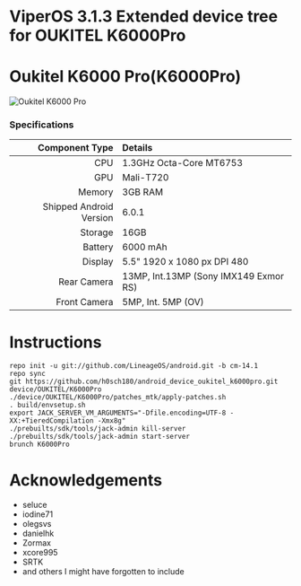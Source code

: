 # ViperOS 3.1.3 Extended device tree for OUKITEL K6000Pro 

Oukitel K6000 Pro(K6000Pro)
============================

![Oukitel K6000 Pro](http://image4.geekbuying.com/ggo_pic/2016-07-04/2016074018415918g6i204.jpg "Oukitel K6000 Pro")

### Specifications

Component Type | Details
-------:|:-------------------------
CPU     | 1.3GHz Octa-Core MT6753
GPU     | Mali-T720
Memory  | 3GB RAM
Shipped Android Version | 6.0.1
Storage | 16GB
Battery | 6000 mAh
Display | 5.5" 1920 x 1080 px DPI 480
Rear Camera | 13MP, Int.13MP (Sony IMX149 Exmor RS)
Front Camera | 5MP, Int. 5MP (OV)

# Instructions
```
repo init -u git://github.com/LineageOS/android.git -b cm-14.1
repo sync
git https://github.com/h0sch180/android_device_oukitel_k6000pro.git device/OUKITEL/K6000Pro
./device/OUKITEL/K6000Pro/patches_mtk/apply-patches.sh
. build/envsetup.sh
export JACK_SERVER_VM_ARGUMENTS="-Dfile.encoding=UTF-8 -XX:+TieredCompilation -Xmx8g"
./prebuilts/sdk/tools/jack-admin kill-server
./prebuilts/sdk/tools/jack-admin start-server
brunch K6000Pro
```

# Acknowledgements

* seluce
* iodine71
* olegsvs
* danielhk
* Zormax
* xcore995
* SRTK
* and others I might have forgotten to include
